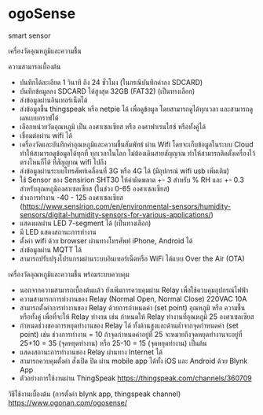 # ogoSense


smart sensor

เครื่องวัดอุณหภูมิและความชื้น


ความสามารถเบื้องต้น


* บันทึกได้ละเอียด 1 วินาที ถึง 24 ชั่วโมง (ในกรณีบันทึกค่าลง SDCARD)
* บันทึกข้อมูลลง SDCARD ได้สูงสุด 32GB (FAT32) (เป็นทางเลือก)
* ส่งข้อมูลผ่านอินเทอร์เน็ตได้
* ส่งข้อมูลขึ้น thingspeak หรือ netpie ได้ เพื่อดูข้อมูล โดยสามารถดูได้ทุกเวลา และสามารถดูผลแบบกราฟได้
* เลือกหน่วยวัดอุณหภูมิ เป็น องศาเซลเซียส หรือ องศาฟาเรนไฮซ์ หรือทั้งคู่ได้
* เชื่อมต่อผ่าน wifi ได้
* เครื่องวัดและบันทึกค่าอุณหภูมิและความชื้นสัมพัทธ์ ผ่าน Wifi โดยจะเก็บข้อมูลในระบบ Cloud ทำให้สามารถดูข้อมูลได้ทุกที่ ทุกเวลาในโลก ไม่ต้องเดินสายสัญญาณ ทำให้สามารถติดตั้งเครื่องไว้ตรงไหนก็ได้ ที่สัญญาณ wifi ไปถึง
* ส่งข้อมูลผ่านระบบโทรศัพท์เคลื่อนที่ 3G หรือ 4G ได้ (มีอุปกรณ์ wifi usb เพิ่มเติม)
* ใช้ Sensor ของ Sensirion SHT30 ให้ค่าผิดพลาด +- 3 สำหรับ % RH และ +- 0.3 สำหรับอุณหภูมิองศาเซลเซียส (ในช่วง 0-65 องศาเซลเซียส)
* ช่วงการทำงาน -40 - 125 องศาเซลเซียส (https://www.sensirion.com/en/environmental-sensors/humidity-sensors/digital-humidity-sensors-for-various-applications/)
* แสดงผลผ่าน LED 7-segment ได้ (เป็นทางเลือก)
* มี LED แสดงสถานะการทำงาน
* ตั้งค่า wifi ด้วย browser ผ่านทางโทรศัพท์ iPhone, Android ได้
* ส่งข้อมูลผ่าน MQTT ได้
* สามารถปรับปรุงโปรแกรมผ่านระบบอินเทอร์เน็ตหรือ WiFi ได้แบบ Over the Air (OTA)


เครื่องวัดอุณหภูมิและความชื้น พร้อมระบบควบคุม


* นอกจากความสามารถเบื้องต้นแล้ว ยังเพิ่มการควบคุมผ่าน Relay เพื่อใช้ควบคุมอุปกรณ์ไฟฟ้า
* ความสามารถการทำงานของ Relay (Normal Open, Normal Close) 220VAC 10A
* สามารถตั้งค่าการทำงานของ Relay ด้วยการกำหนดค่า (set point) อุณหภูมิ หรือ ความชื้น หรือทั้งคู่ เพื่อที่จะให้ Relay ทำงาน เช่น กำหนดให้ Relay ทำงานที่อุณหภูมิ 25 องศาเซลเซียส
* กำหนดช่วงของการหยุดทำงานของ Relay ได้ ทั้งด้านสูงและด้านต่ำจากจุดกำหนดค่า (set point) เช่น ช่วงการทำงาน = 10 ถ้าจุดกำหนดค่าอยู่ที่ 25 จะหมายถึงจุดหยุดทำงานจะอยู่ที่ 25+10 = 35 (จุดหยุดทำงาน) หรือ 25-10 = 15 (จุดหยุดทำงาน) เป็นต้น
* แสดงสถานะการทำงานของ Relay ผ่านทาง Internet ได้
* สามารถควบคุมตั้งค่า สั่งเปิด ปิด ผ่าน mobile app ได้ทั้ง iOS และ Android ด้วย Blynk App
* ตัวอย่างการใช้งานผ่าน ThingSpeak https://thingspeak.com/channels/360709



วิธีใช้งานเบื้องต้น (การตั้งค่า blynk app, thingspeak channel) https://www.ogonan.com/ogosense/ 
